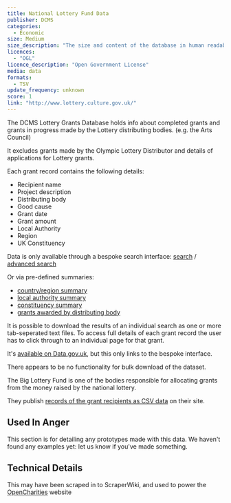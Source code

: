 ```yaml
---
title: National Lottery Fund Data
publisher: DCMS
categories: 
  - Economic
size: Medium
size_description: "The size and content of the database in human readable sentence." 
licences: 
  - "OGL"
licence_description: "Open Government License"
media: data
formats: 
  - TSV
update_frequency: unknown
score: 1
link: "http://www.lottery.culture.gov.uk/"
---
```


The DCMS Lottery Grants Database holds info about completed grants and grants in progress made by the Lottery distributing bodies. (e.g. the Arts Council) 

It excludes grants made by the Olympic Lottery Distributor and details of applications for Lottery grants.

Each grant record contains the following details:

* Recipient name
* Project description
* Distributing body
* Good cause
* Grant date
* Grant amount
* Local Authority
* Region
* UK Constituency

Data is only available through a bespoke search interface: 
[search](http://www.lottery.culture.gov.uk/Search.aspx) /
[advanced search](http://www.lottery.culture.gov.uk/AdvancedSearch.aspx)

Or via pre-defined summaries:

  * [country/region summary](http://www.lottery.culture.gov.uk/PreDefinedAreaSummary.aspx?ID=PDACR)
  * [local authority summary](http://www.lottery.culture.gov.uk/PreDefinedAreaSummary.aspx?ID=PDALA)
  * [constituency summary](http://www.lottery.culture.gov.uk/PreDefinedAreaSummary.aspx?ID=PDAC)
  * [grants awarded by distributing body](http://www.lottery.culture.gov.uk/GrantsByDistributingBody.aspx)


It is possible to download the results of an individual search as one or more tab-seperated text files. To access full details of each grant record the user has to click through to an individual page for that grant. 

It's [available on Data.gov.uk](http://data.gov.uk/dataset/dcms-lottery-grants-database), but this only links to the bespoke interface.

There appears to be no functionality for bulk download of the dataset.

The Big Lottery Fund is one of the bodies responsible for allocating grants from the money raised by the national lottery.

They publish [records of the grant recipients as CSV data](http://www.biglotteryfund.org.uk/research/open-data) on their site. 


## Used In Anger

This section is for detailing any prototypes made with this data. We haven't found any examples yet: let us know if you've made something.

## Technical Details

This may have been scraped in to ScraperWiki, and used to power the [OpenCharities](http://opencharities.org/charities/1128267) website